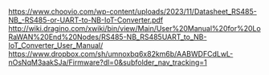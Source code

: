 https://www.choovio.com/wp-content/uploads/2023/11/Datasheet_RS485-NB_-RS485-or-UART-to-NB-IoT-Converter.pdf
http://wiki.dragino.com/xwiki/bin/view/Main/User%20Manual%20for%20LoRaWAN%20End%20Nodes/RS485-NB_RS485UART_to_NB-IoT_Converter_User_Manual/
https://www.dropbox.com/sh/umnoxbq6x82km6b/AABWDFCdLwL-nOsNqM3aakSJa/Firmware?dl=0&subfolder_nav_tracking=1
